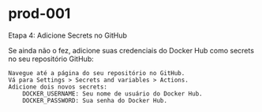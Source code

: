 # prod-001

Etapa 4: Adicione Secrets no GitHub

Se ainda não o fez, adicione suas credenciais do Docker Hub como secrets no seu repositório GitHub:

    Navegue até a página do seu repositório no GitHub.
    Vá para Settings > Secrets and variables > Actions.
    Adicione dois novos secrets:
        DOCKER_USERNAME: Seu nome de usuário do Docker Hub.
        DOCKER_PASSWORD: Sua senha do Docker Hub.